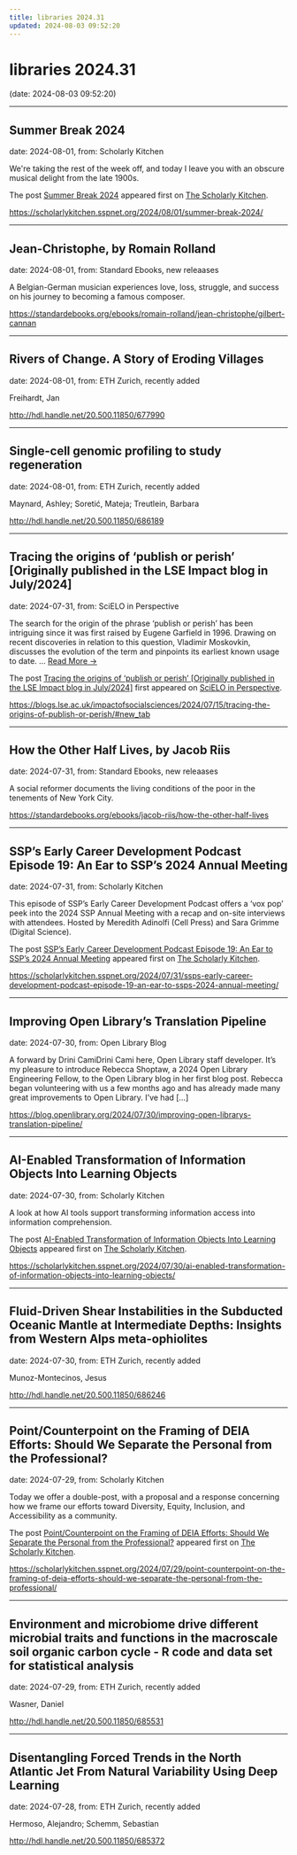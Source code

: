 ```yaml
---
title: libraries 2024.31
updated: 2024-08-03 09:52:20
---
```


# libraries 2024.31

(date: 2024-08-03 09:52:20)

---

## Summer Break 2024

date: 2024-08-01, from: Scholarly Kitchen

<p>We're taking the rest of the week off, and today I leave you with an obscure musical delight from the late 1900s.</p>
<p>The post <a href="https://scholarlykitchen.sspnet.org/2024/08/01/summer-break-2024/">Summer Break 2024</a> appeared first on <a href="https://scholarlykitchen.sspnet.org">The Scholarly Kitchen</a>.</p>
 

<https://scholarlykitchen.sspnet.org/2024/08/01/summer-break-2024/>

---

## Jean-Christophe, by Romain Rolland

date: 2024-08-01, from: Standard Ebooks, new releaases

A Belgian-German musician experiences love, loss, struggle, and success on his journey to becoming a famous composer. 

<https://standardebooks.org/ebooks/romain-rolland/jean-christophe/gilbert-cannan>

---

## Rivers of Change. A Story of Eroding Villages

date: 2024-08-01, from: ETH Zurich, recently added

Freihardt, Jan 

<http://hdl.handle.net/20.500.11850/677990>

---

## Single-cell genomic profiling to study regeneration

date: 2024-08-01, from: ETH Zurich, recently added

Maynard, Ashley; Soretić, Mateja; Treutlein, Barbara 

<http://hdl.handle.net/20.500.11850/686189>

---

## Tracing the origins of ‘publish or perish’ [Originally published in the LSE Impact blog in July/2024]

date: 2024-07-31, from: SciELO in Perspective

<p>The search for the origin of the phrase ‘publish or perish’ has been intriguing since it was first raised by Eugene Garfield in 1996. Drawing on recent discoveries in relation to this question, Vladimir Moskovkin, discusses the evolution of the term and pinpoints its earliest known usage to date.  <span class="ellipsis">&#8230;</span> <span class="more-link-wrap"><a href="https://blogs.lse.ac.uk/impactofsocialsciences/2024/07/15/tracing-the-origins-of-publish-or-perish/#new_tab" class="more-link"><span>Read More &#8594;</span></a></span></p>
<p>The post <a href="https://blogs.lse.ac.uk/impactofsocialsciences/2024/07/15/tracing-the-origins-of-publish-or-perish/#new_tab">Tracing the origins of ‘publish or perish’ [Originally published in the LSE Impact blog in July/2024]</a> first appeared on <a href="https://blog.scielo.org/en">SciELO in Perspective</a>.</p> 

<https://blogs.lse.ac.uk/impactofsocialsciences/2024/07/15/tracing-the-origins-of-publish-or-perish/#new_tab>

---

## How the Other Half Lives, by Jacob Riis

date: 2024-07-31, from: Standard Ebooks, new releaases

A social reformer documents the living conditions of the poor in the tenements of New York City. 

<https://standardebooks.org/ebooks/jacob-riis/how-the-other-half-lives>

---

## SSP’s Early Career Development Podcast Episode 19: An Ear to SSP’s 2024 Annual Meeting

date: 2024-07-31, from: Scholarly Kitchen

<p>This episode of SSP’s Early Career Development Podcast offers a ‘vox pop’ peek into the 2024 SSP Annual Meeting with a recap and on-site interviews with attendees. Hosted by Meredith Adinolfi (Cell Press) and Sara Grimme (Digital Science). </p>
<p>The post <a href="https://scholarlykitchen.sspnet.org/2024/07/31/ssps-early-career-development-podcast-episode-19-an-ear-to-ssps-2024-annual-meeting/">SSP&#8217;s Early Career Development Podcast Episode 19: An Ear to SSP’s 2024 Annual Meeting</a> appeared first on <a href="https://scholarlykitchen.sspnet.org">The Scholarly Kitchen</a>.</p>
 

<https://scholarlykitchen.sspnet.org/2024/07/31/ssps-early-career-development-podcast-episode-19-an-ear-to-ssps-2024-annual-meeting/>

---

## Improving Open Library’s Translation Pipeline

date: 2024-07-30, from: Open Library Blog

A forward by Drini CamiDrini Cami here, Open Library staff developer. It&#8217;s my pleasure to introduce Rebecca Shoptaw, a 2024 Open Library Engineering Fellow, to the Open Library blog in her first blog post. Rebecca began volunteering with us a few months ago and has already made many great improvements to Open Library. I&#8217;ve had [&#8230;] 

<https://blog.openlibrary.org/2024/07/30/improving-open-librarys-translation-pipeline/>

---

## AI-Enabled Transformation of Information Objects Into Learning Objects

date: 2024-07-30, from: Scholarly Kitchen

<p>A look at how AI tools support transforming information access into information comprehension.</p>
<p>The post <a href="https://scholarlykitchen.sspnet.org/2024/07/30/ai-enabled-transformation-of-information-objects-into-learning-objects/">AI-Enabled Transformation of Information Objects Into Learning Objects</a> appeared first on <a href="https://scholarlykitchen.sspnet.org">The Scholarly Kitchen</a>.</p>
 

<https://scholarlykitchen.sspnet.org/2024/07/30/ai-enabled-transformation-of-information-objects-into-learning-objects/>

---

## Fluid-Driven Shear Instabilities in the Subducted Oceanic Mantle at Intermediate Depths: Insights from Western Alps meta-ophiolites

date: 2024-07-30, from: ETH Zurich, recently added

Munoz-Montecinos, Jesus 

<http://hdl.handle.net/20.500.11850/686246>

---

## Point/Counterpoint on the Framing of DEIA Efforts: Should We Separate the Personal from the Professional?

date: 2024-07-29, from: Scholarly Kitchen

<p>Today we offer a double-post, with a proposal and a response concerning how we frame our efforts toward Diversity, Equity, Inclusion, and Accessibility as a community.</p>
<p>The post <a href="https://scholarlykitchen.sspnet.org/2024/07/29/point-counterpoint-on-the-framing-of-deia-efforts-should-we-separate-the-personal-from-the-professional/">Point/Counterpoint on the Framing of DEIA Efforts: Should We Separate the Personal from the Professional?</a> appeared first on <a href="https://scholarlykitchen.sspnet.org">The Scholarly Kitchen</a>.</p>
 

<https://scholarlykitchen.sspnet.org/2024/07/29/point-counterpoint-on-the-framing-of-deia-efforts-should-we-separate-the-personal-from-the-professional/>

---

## Environment and microbiome drive different microbial traits and functions in the macroscale soil organic carbon cycle - R code and data set for statistical analysis

date: 2024-07-29, from: ETH Zurich, recently added

Wasner, Daniel 

<http://hdl.handle.net/20.500.11850/685531>

---

## Disentangling Forced Trends in the North Atlantic Jet From Natural Variability Using Deep Learning

date: 2024-07-28, from: ETH Zurich, recently added

Hermoso, Alejandro; Schemm, Sebastian 

<http://hdl.handle.net/20.500.11850/685372>

